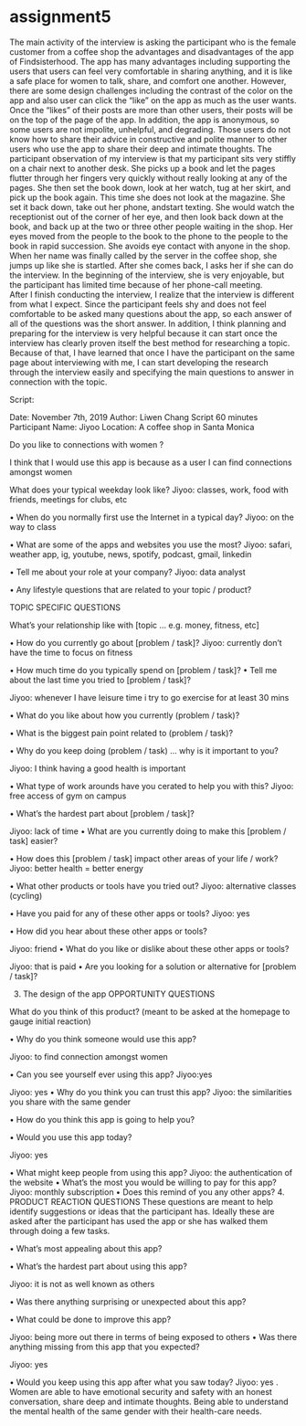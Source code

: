 # assignment5
The main activity of the interview is asking the participant who is the female customer from a coffee shop the advantages and disadvantages of the app of Findsisterhood. The app has many advantages including supporting the users that users can feel very comfortable in sharing anything, and it is like a safe place for women to talk, share, and comfort one another. However, there are some design challenges including the contrast of the color on the app and also user can click the “like” on the app as much as the user wants. Once the “likes” of their posts are more than other users, their posts will be on the top of the page of the app. In addition, the app is anonymous, so some users are not impolite, unhelpful, and degrading. Those users do not know how to share their advice in constructive and polite manner to other users who use the app to share their deep and intimate thoughts. The participant observation of my interview is that my participant sits very stiffly on a chair next to another desk. She picks up a book and let the pages flutter through her fingers very quickly without really looking at any of the pages. She then set the book down, look at her watch, tug at her skirt, and pick up the book again. This time she does not look at the magazine. She set it back down, take out her phone, andstart texting. She would watch the receptionist out of the corner of her eye, and then look back down at the book, and back up at the two or three other people waiting in the shop. Her eyes moved from the people to the book to the phone to the people to the book in rapid succession. She avoids eye contact with anyone in the shop. When her name was finally called by the server in the coffee shop, she jumps up like she is startled. After she comes back, I asks her if she can do the interview. In the beginning of the interview, she is very enjoyable, but the participant has limited time because of her phone-call meeting.  
    After I finish conducting the interview, I realize that the interview is different from what I expect. Since the participant feels shy and does not feel comfortable to be asked many questions about the app, so each answer of all of the questions was the short answer. In addition, I think planning and preparing for the interview is very helpful because it can start once the interview has clearly proven itself the best method for researching a topic. Because of that, I have learned that once I have the participant on the same page about interviewing with me, I can start developing the research through the interview easily and specifying the main questions to answer in connection with the topic.
    
    
Script:

Date: November 7th, 2019
Author: Liwen Chang
Script  60 minutes
Participant Name: Jiyoo
Location: A coffee shop in Santa Monica


Do you like to connections with women ?

I think that I would use this app is because as a user I can  find connections amongst women 
  
What does your typical weekday look like?
Jiyoo: classes, work, food with friends, meetings for clubs, etc 

 • When do you normally first use the Internet in a typical day? 
Jiyoo: on the way to class 

• What are some of the apps and websites you use the most? 
Jiyoo: safari, weather app, ig, youtube, news, spotify, podcast, gmail, linkedin

• Tell me about your role at your company?
Jiyoo: data analyst 

 • Any lifestyle questions that are related to your topic / product?

TOPIC SPECIFIC QUESTIONS

What’s your relationship like with [topic … e.g. money, fitness, etc] 

• How do you currently go about [problem / task]? 
Jiyoo: currently don’t have the time to focus on fitness 

• How much time do you typically spend on [problem / task]? • Tell me about the last time you tried to [problem / task]?

Jiyoo: whenever I have leisure time i try to go exercise for at least 30 mins 

• What do you like about how you currently (problem / task)? 


• What is the biggest pain point related to (problem / task)? 

• Why do you keep doing (problem / task) … why is it important to you?

Jiyoo: I think having a good health is important 

 • What type of work arounds have you cerated to help you with this? 
Jiyoo: free access of gym on campus 

• What’s the hardest part about [problem / task]? 

Jiyoo: lack of time 
• What are you currently doing to make this [problem / task] easier?

 • How does this [problem / task] impact other areas of your life / work?
Jiyoo: better health = better energy 

 • What other products or tools have you tried out? 
Jiyoo: alternative classes (cycling)

• Have you paid for any of these other apps or tools? 
Jiyoo: yes

• How did you hear about these other apps or tools? 

Jiyoo: friend 
• What do you like or dislike about these other apps or tools?

Jiyoo: that is paid 
 • Are you looking for a solution or alternative for [problem / task]? 


3. The design of the app OPPORTUNITY QUESTIONS 

What do you think of this product? (meant to be asked at the homepage to gauge initial reaction)

• Why do you think someone would use this app? 

Jiyoo: to find connection amongst women 

• Can you see yourself ever using this app?
Jiyoo:yes

Jiyoo: yes 
 • Why do you think you can trust this app? 
Jiyoo: the similarities you share with the same gender 


• How do you think this app is going to help you?

• Would you use this app today? 

Jiyoo: yes 

• What might keep people from using this app? 
Jiyoo: the authentication of the website 
• What’s the most you would be willing to pay for this app? 
Jiyoo: monthly subscription 
• Does this remind of you any other apps?
4. PRODUCT REACTION QUESTIONS 
These questions are meant to help identify suggestions or ideas that the participant has. Ideally these are asked after the participant has used the app or she has walked them through doing a few tasks.

• What’s most appealing about this app? 

• What’s the hardest part about using this app? 

Jiyoo: it is not as well known as others 

• Was there anything surprising or unexpected about this app? 

• What could be done to improve this app? 

Jiyoo: being more out there in terms of being exposed to others 
• Was there anything missing from this app that you expected? 

Jiyoo: yes

• Would you keep using this app after what you saw today? 
Jiyoo: yes . Women are able to have emotional security and safety with an honest conversation, share deep and intimate thoughts. Being able to understand the mental health of the same gender with their health-care needs.

